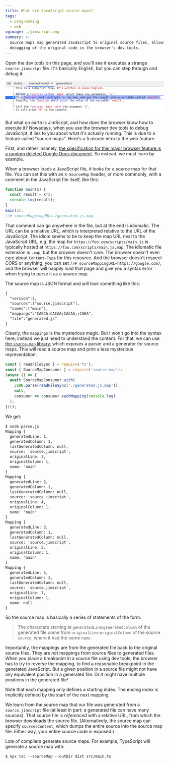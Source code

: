 ```yaml
---
title: What are JavaScript source maps?
tags:
  - programming
  - web
ogimage: ./jimscript.png
summary: >-
  Source maps map generated JavaScript to original source files, allowing
  debugging of the original code in the browser's dev tools.
---
```


<script src="./generated.js"></script>

Open the dev tools on this page,
and you'll see it executes a strange `source.jimscript` file.
It's basically English, but you can step through and debug it:

<p><img src="./jimscript.png"/></p>

But what on earth is JimScript,
and how does the browser know how to execute it?
Nowadays, when you use the browser dev tools to debug JavaScript,
it lies to you about what it's actually running.
This is due to a feature called "source maps".
Here's a 5 minute intro to the web feature.

First, and rather insanely, [the specification for this major browser feature is a random deleted Google Docs document](https://stackoverflow.com/questions/64102986/where-is-the-specification-standard-for-javascript-source-maps).
So instead, we must learn by example.

When a browser loads a JavaScript file,
it looks for a source map for that file.
You can set this with an `X-SourceMap` header,
or more commonly, with a comment in the JavaScript file itself, like this:

```js
function main(x) {
  const result = x*2;
  console.log(result);
}
main(3);
//# sourceMappingURL=./generated.js.map
```

That comment can go anywhere in the file,
but at the end is idiomatic.
The URL can be a relative URL,
which is interpreted relative to the URL of the JavaScript.
The idiom seems to be to keep the map URL next to the JavaScript URL,
e.g. the map for `https://foo.com/scripts/main.js`
is typically hosted at `https://foo.com/scripts/main.js.map`.
The idiomatic file extension is `.map`, but the browser doesn't care.
The browser doesn't even care about `Content-Type` for this resource.
And the browser doesn't respect CORS or anything;
you can set `//# sourceMappingURL=https://google.com/`,
and the browser will happily load that page
and give you a syntax error when trying to parse it as a source map.

The source map is JSON format and will look something like this:

```
{
  "version":3,
  "sources":["source.jimscript"],
  "names":["main"],
  "mappings":"CAECA;CACAA;CACAA;;CAEA",
  "file":"generated.js"
}
```

Clearly, the `mappings` is the mysterious magic.
But I won't go into the syntax here;
instead we just need to understand the content.
For that, we can use [the `source-map` library](https://github.com/mozilla/source-map),
which exposes a parser and a generator for source maps.
This will read a source map and print a less mysterious representation:

```js
const { readFileSync } = require('fs');
const { SourceMapConsumer } = require('source-map');
(async () => {
  await SourceMapConsumer.with(
    JSON.parse(readFileSync('./generated.js.map')), 
    null, 
    consumer => consumer.eachMapping(console.log)
  );
})();
```

We get:

```
$ node parse.js
Mapping {
  generatedLine: 1,
  generatedColumn: 1,
  lastGeneratedColumn: null,
  source: 'source.jimscript',
  originalLine: 3,
  originalColumn: 1,
  name: 'main'
}
Mapping {
  generatedLine: 2,
  generatedColumn: 1,
  lastGeneratedColumn: null,
  source: 'source.jimscript',
  originalLine: 4,
  originalColumn: 1,
  name: 'main'
}
Mapping {
  generatedLine: 3,
  generatedColumn: 1,
  lastGeneratedColumn: null,
  source: 'source.jimscript',
  originalLine: 5,
  originalColumn: 1,
  name: 'main'
}
Mapping {
  generatedLine: 5,
  generatedColumn: 1,
  lastGeneratedColumn: null,
  source: 'source.jimscript',
  originalLine: 7,
  originalColumn: 1,
  name: null
}
```

So the source map is basically a series of statements of the form:

> The characters starting at `generatedLine`:`generatedColumn` of the generated file
> come from `originalLine`:`originalColumn` of the source `source`,
> where it had the name `name`.

Importantly, the mappings are from the generated file back to the original source files.
They are _not_ mappings from source files to generated files.
When you place a breakpoint in a source file using dev tools,
the browser has to try to reverse the mapping, 
to find a reasonable breakpoint in the generated JavaScript.
But a given position in a source file might not have any equivalent position in a generated file.
Or it might have multiple positions in the generated file!

Note that each mapping only defines a starting index.
The ending index is implicitly defined by the start of the next mapping.

We learn from the source map that our file was generated from a `source.jimscript` file
(at least in part; a generated file can have many sources).
That source file is _referenced_ with a relative URL,
from which the browser downloads the source file.
(Alternatively, the source map can specify `sourcesContent`,
which dumps the entire source into the source map file.
Either way, your entire source code is exposed.)

Lots of compilers generate source maps.
For example, TypeScript will generate a source map with:

```
$ npx tsc --sourceMap --outDir dist src/main.ts
```
